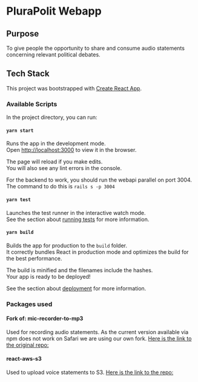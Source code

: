 # PluraPolit Webapp

## Purpose

To give people the opportunity to share and consume audio statements concerning relevant political debates.

## Tech Stack

This project was bootstrapped with [Create React App](https://github.com/facebook/create-react-app).

### Available Scripts

In the project directory, you can run:

#### `yarn start`

Runs the app in the development mode.<br />
Open [http://localhost:3000](http://localhost:3000) to view it in the browser.

The page will reload if you make edits.<br />
You will also see any lint errors in the console.

For the backend to work, you should run the webapi parallel on port 3004. The command to do this is `rails s -p 3004`

#### `yarn test`

Launches the test runner in the interactive watch mode.<br />
See the section about [running tests](https://facebook.github.io/create-react-app/docs/running-tests) for more information.

#### `yarn build`

Builds the app for production to the `build` folder.<br />
It correctly bundles React in production mode and optimizes the build for the best performance.

The build is minified and the filenames include the hashes.<br />
Your app is ready to be deployed!

See the section about [deployment](https://facebook.github.io/create-react-app/docs/deployment) for more information.

### Packages used

#### Fork of: mic-recorder-to-mp3

Used for recording audio statements. As the current version available via npm does not work on Safari we are using our own fork. [Here is the link to the original repo:](https://www.npmjs.com/package/mic-recorder-to-mp3)

#### react-aws-s3

Used to upload voice statements to S3. [Here is the link to the repo:](https://github.com/Developer-Amit/react-aws-s3)

